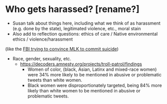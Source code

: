 # Who gets harassed? [rename?]

- Susan talk about things here, including what we think of as harassment (e.g. done by the state), legitimated violence, etc., moral stain
- Also add to reflection questions: ethics of care / Native environmental ethics / violence/harassment

(like the [FBI trying to convince MLK to commit suicide](https://en.wikipedia.org/wiki/FBI%E2%80%93King_suicide_letter))

- Race, gender, sexuality, etc.
  - https://decoders.amnesty.org/projects/troll-patrol/findings
    - Women of color, (black, Asian, Latinx and mixed-race women) were 34% more likely to be mentioned in abusive or problematic tweets than white women.
    - Black women were disproportionately targeted, being 84% more likely than white women to be mentioned in abusive or problematic tweets.
